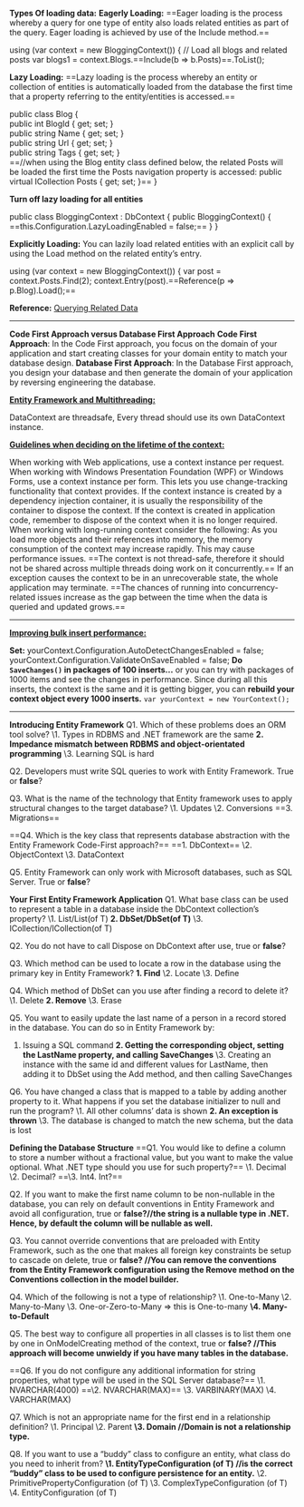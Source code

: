 **Types Of loading data:**
**Eagerly Loading:** ==Eager loading is the process whereby a query for one type of entity also loads related entities as part of the query. Eager loading is achieved by use of the Include method.==

using (var context = new BloggingContext())
{
    // Load all blogs and related posts
    var blogs1 = context.Blogs.==Include(b => b.Posts)==.ToList();

**Lazy Loading:** ==Lazy loading is the process whereby an entity or collection of entities is automatically loaded from the database the first time that a property referring to the entity/entities is accessed.==

public class Blog
{  
    public int BlogId { get; set; }  
    public string Name { get; set; }  
    public string Url { get; set; }  
    public string Tags { get; set; }  
==//when using the Blog entity class defined below, the related Posts will be loaded the first time the Posts navigation property is accessed:
    public virtual ICollection Posts { get; set; }==
}

**Turn off lazy loading for all entities**

public class BloggingContext : DbContext
{
    public BloggingContext()
    {
        ==this.Configuration.LazyLoadingEnabled = false;==
    }
}

**Explicitly Loading:** You can lazily load related entities with an explicit call by using the Load method on the related entity’s entry.

using (var context = new BloggingContext())
{
    var post = context.Posts.Find(2);
    context.Entry(post).==Reference(p => p.Blog).Load();==

**Reference:** [Querying Related Data](https://docs.microsoft.com/en-us/ef/ef6/querying/related-data)

------

**Code First Approach versus Database First Approach**
**Code First Approach**: In the Code First approach, you focus on the domain of your application and start creating classes for your domain entity to match your database design.
**Database First Approach**: In the Database First approach, you design your database and then generate the domain of your application by reversing engineering the database.

<u>**Entity Framework and Multithreading:**</u>

DataContext are threadsafe, Every thread should use its own DataContext instance.

<u>**Guidelines when deciding on the lifetime of the context:**</u>

When working with Web applications, use a context instance per request.
When working with Windows Presentation Foundation (WPF) or Windows Forms, use a context instance per form. This lets you use change-tracking functionality that context provides.
If the context instance is created by a dependency injection container, it is usually the responsibility of the container to dispose the context.
If the context is created in application code, remember to dispose of the context when it is no longer required.
When working with long-running context consider the following:
As you load more objects and their references into memory, the memory consumption of the context may increase rapidly. This may cause performance issues.
==The context is not thread-safe, therefore it should not be shared across multiple threads doing work on it concurrently.==
If an exception causes the context to be in an unrecoverable state, the whole application may terminate.
==The chances of running into concurrency-related issues increase as the gap between the time when the data is queried and updated grows.==

------

**<u>Improving bulk insert performance:</u>**

**Set:**
yourContext.Configuration.AutoDetectChangesEnabled = false;
yourContext.Configuration.ValidateOnSaveEnabled = false;
**Do `SaveChanges()` in packages of 100 inserts...** or you can try with packages of 1000 items and see the changes in performance.
Since during all this inserts, the context is the same and it is getting bigger, you can **rebuild your context object every 1000 inserts.** `var yourContext = new YourContext();`

------

**Introducing Entity Framework**
Q1. Which of these problems does an ORM tool solve?
\1. Types in RDBMS and .NET framework are the same
**2. Impedance mismatch between RDBMS and object-orientated programming**
\3. Learning SQL is hard

Q2. Developers must write SQL queries to work with Entity Framework. True or **false**?

Q3. What is the name of the technology that Entity framework uses to apply structural changes to the target database?
\1. Updates
\2. Conversions
==3. Migrations==

==Q4. Which is the key class that represents database abstraction with the Entity Framework Code-First approach?==
==1. DbContext==
\2. ObjectContext
\3. DataContext

Q5. Entity Framework can only work with Microsoft databases, such as SQL Server. True or **false**?

**Your First Entity Framework Application**
Q1. What base class can be used to represent a table in a database inside the DbContext collection’s property?
\1. List/List(of T)
**2. DbSet/DbSet(of T)**
\3. ICollection/ICollection(of T)

Q2. You do not have to call Dispose on DbContext after use, true or **false**?

Q3. Which method can be used to locate a row in the database using the primary key in Entity Framework?
**1. Find**
\2. Locate
\3. Define

Q4. Which method of DbSet can you use after finding a record to delete it?
\1. Delete
**2. Remove**
\3. Erase

Q5. You want to easily update the last name of a person in a record stored in the database. You can do so in Entity
Framework by:
1. Issuing a SQL command
**2. Getting the corresponding object, setting the LastName property, and calling SaveChanges**
\3. Creating an instance with the same id and different values for LastName, then adding it to DbSet using the Add method, and then calling SaveChanges

Q6. You have changed a class that is mapped to a table by adding another property to it. What happens if you set the
database initializer to null and run the program?
\1. All other columns’ data is shown
**2. An exception is thrown**
\3. The database is changed to match the new schema, but the data is lost

**Defining the Database Structure**
==Q1. You would like to define a column to store a number without a fractional value, but you want to make the value optional. What .NET type should you use for such property?==
\1. Decimal
\2. Decimal?
==\3. Int4. Int?==

Q2. If you want to make the first name column to be non-nullable in the database, you can rely on default conventions in Entity Framework and avoid all configuration, true or **false?//the string is a nullable type in .NET. Hence, by default the column will be nullable as well.**

Q3. You cannot override conventions that are preloaded with Entity Framework, such as the one that makes all foreign key constraints be setup to cascade on delete, true or **false? //You can remove the conventions from the Entity Framework configuration using the Remove method on the Conventions collection in the model builder.**

Q4. Which of the following is not a type of relationship?
\1. One-to-Many
\2. Many-to-Many
\3. One-or-Zero-to-Many => this is One-to-many
**\4. Many-to-Default**

Q5. The best way to configure all properties in all classes is to list them one by one in OnModelCreating method of the
context, true or **false? //This approach will become unwieldy if you have many tables in the database.**

==Q6. If you do not configure any additional information for string properties, what type will be used in the SQL Server database?==
\1. NVARCHAR(4000)
==\2. NVARCHAR(MAX)==
\3. VARBINARY(MAX)
\4. VARCHAR(MAX)

Q7. Which is not an appropriate name for the first end in a relationship definition?
\1. Principal
\2. Parent
**\3. Domain //Domain is not a relationship type.**

Q8. If you want to use a “buddy” class to configure an entity, what class do you need to inherit from?
**\1. EntityTypeConfiguration (of T) //is the correct “buddy” class to be used to configure persistence for an entity.**
\2. PrimitivePropertyConfiguration (of T)
\3. ComplexTypeConfiguration (of T)
\4. EntityConfiguration (of T)

